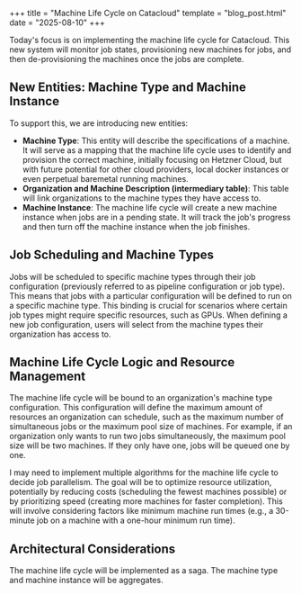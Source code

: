 +++
title = "Machine Life Cycle on Catacloud"
template = "blog_post.html"
date = "2025-08-10"
+++

Today's focus is on implementing the machine life cycle for Catacloud. This new system will monitor job states, provisioning new machines for jobs, and then de-provisioning the machines once the jobs are complete.

## New Entities: Machine Type and Machine Instance

To support this, we are introducing new entities:

*   **Machine Type**: This entity will describe the specifications of a machine. It will serve as a mapping that the machine life cycle uses to identify and provision the correct machine, initially focusing on Hetzner Cloud, but with future potential for other cloud providers, local docker instances or even perpetual baremetal running machines.
*   **Organization and Machine Description (intermediary table)**: This table will link organizations to the machine types they have access to.
*   **Machine Instance**: The machine life cycle will create a new machine instance when jobs are in a pending state. It will track the job's progress and then turn off the machine instance when the job finishes.

## Job Scheduling and Machine Types

Jobs will be scheduled to specific machine types through their job configuration (previously referred to as pipeline configuration or job type). This means that jobs with a particular configuration will be defined to run on a specific machine type. This binding is crucial for scenarios where certain job types might require specific resources, such as GPUs. When defining a new job configuration, users will select from the machine types their organization has access to.

## Machine Life Cycle Logic and Resource Management

The machine life cycle will be bound to an organization's machine type configuration. This configuration will define the maximum amount of resources an organization can schedule, such as the maximum number of simultaneous jobs or the maximum pool size of machines. For example, if an organization only wants to run two jobs simultaneously, the maximum pool size will be two machines. If they only have one, jobs will be queued one by one.

I may need to implement multiple algorithms for the machine life cycle to decide job parallelism. The goal will be to optimize resource utilization, potentially by reducing costs (scheduling the fewest machines possible) or by prioritizing speed (creating more machines for faster completion). This will involve considering factors like minimum machine run times (e.g., a 30-minute job on a machine with a one-hour minimum run time).

## Architectural Considerations

The machine life cycle will be implemented as a saga. The machine type and machine instance will be aggregates.

